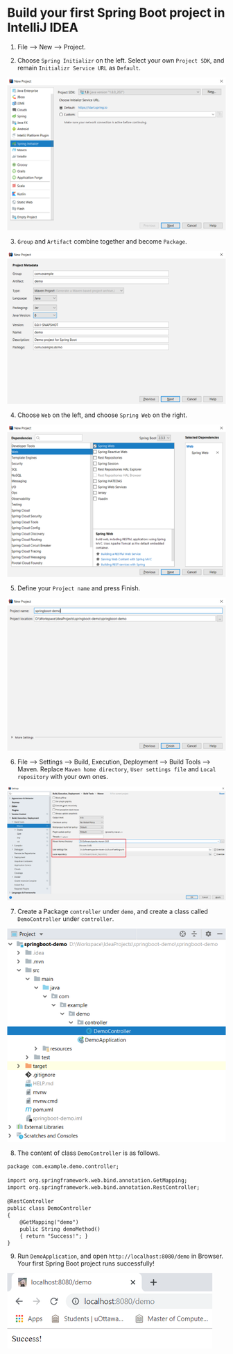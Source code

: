 # Build your first Spring Boot project in IntelliJ IDEA

1. File --> New --> Project.

2. Choose `Spring Initializr` on the left. Select your own `Project SDK`, and remain `Initializr Service URL` as `Default`.   

   
![](images/step2.png)

3. `Group` and `Artifact` combine together and become `Package`.   

   
![](images/step3.png)

4. Choose `Web` on the left, and choose `Spring Web` on the right.   

   
![](images/step4.png)

5. Define your `Project name` and press Finish.   

   
![](images/step5.png)

6. File --> Settings --> Build, Execution, Deployment --> Build Tools --> Maven. Replace `Maven home directory`, `User settings file` and `Local repository` with your own ones. 

   
![](images/step6.png)

7. Create a Package `controller` under `demo`, and create a class called `DemoController` under `controller`.   

   
![](images/step7.png)

8. The content of class `DemoController` is as follows.
```
package com.example.demo.controller;

import org.springframework.web.bind.annotation.GetMapping;
import org.springframework.web.bind.annotation.RestController;

@RestController
public class DemoController
{
    @GetMapping("demo")
    public String demoMethod()
    { return "Success!"; }
}
```

9. Run `DemoApplication`, and open `http://localhost:8080/demo` in Browser. Your first Spring Boot project runs successfully!   

   
![](images/step9.png)

